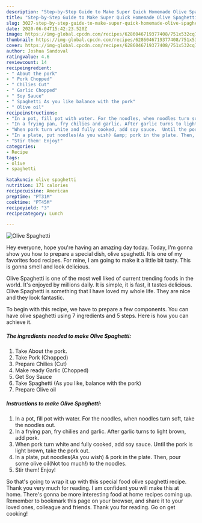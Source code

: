 ```yaml
---
description: "Step-by-Step Guide to Make Super Quick Homemade Olive Spaghetti"
title: "Step-by-Step Guide to Make Super Quick Homemade Olive Spaghetti"
slug: 3027-step-by-step-guide-to-make-super-quick-homemade-olive-spaghetti
date: 2020-06-04T15:42:23.520Z
image: https://img-global.cpcdn.com/recipes/6286046719377408/751x532cq70/olive-spaghetti-recipe-main-photo.jpg
thumbnail: https://img-global.cpcdn.com/recipes/6286046719377408/751x532cq70/olive-spaghetti-recipe-main-photo.jpg
cover: https://img-global.cpcdn.com/recipes/6286046719377408/751x532cq70/olive-spaghetti-recipe-main-photo.jpg
author: Joshua Sandoval
ratingvalue: 4.6
reviewcount: 14
recipeingredient:
- " About the pork"
- " Pork Chopped"
- " Chilies Cut"
- " Garlic Chopped"
- " Soy Sauce"
- " Spaghetti As you like balance with the pork"
- " Olive oil"
recipeinstructions:
- "In a pot, fill pot with water. For the noodles, when noodles turn soft, take the noodles out."
- "In a frying pan, fry chilies and garlic. After garlic turns to light brown, add pork."
- "When pork turn white and fully cooked, add soy sauce.  Until the pork is light brown, take the pork out."
- "In a plate, put noodles(As you wish) &amp; pork in the plate. Then, pour some olive oil(Not too much!) to the noodles."
- "Stir them! Enjoy!"
categories:
- Recipe
tags:
- olive
- spaghetti

katakunci: olive spaghetti 
nutrition: 171 calories
recipecuisine: American
preptime: "PT31M"
cooktime: "PT45M"
recipeyield: "3"
recipecategory: Lunch

---
```



![Olive Spaghetti](https://img-global.cpcdn.com/recipes/6286046719377408/751x532cq70/olive-spaghetti-recipe-main-photo.jpg)

Hey everyone, hope you're having an amazing day today. Today, I'm gonna show you how to prepare a special dish, olive spaghetti. It is one of my favorites food recipes. For mine, I am going to make it a little bit tasty. This is gonna smell and look delicious.

Olive Spaghetti is one of the most well liked of current trending foods in the world. It's enjoyed by millions daily. It is simple, it is fast, it tastes delicious. Olive Spaghetti is something that I have loved my whole life. They are nice and they look fantastic.




To begin with this recipe, we have to prepare a few components. You can have olive spaghetti using 7 ingredients and 5 steps. Here is how you can achieve it.

<!--inarticleads1-->

##### The ingredients needed to make Olive Spaghetti:

1. Take  About the pork.
1. Take  Pork (Chopped)
1. Prepare  Chilies (Cut)
1. Make ready  Garlic (Chopped)
1. Get  Soy Sauce
1. Take  Spaghetti (As you like, balance with the pork)
1. Prepare  Olive oil




<!--inarticleads2-->

##### Instructions to make Olive Spaghetti:

1. In a pot, fill pot with water. For the noodles, when noodles turn soft, take the noodles out.
1. In a frying pan, fry chilies and garlic. After garlic turns to light brown, add pork.
1. When pork turn white and fully cooked, add soy sauce.  Until the pork is light brown, take the pork out.
1. In a plate, put noodles(As you wish) &amp; pork in the plate. Then, pour some olive oil(Not too much!) to the noodles.
1. Stir them! Enjoy!




So that's going to wrap it up with this special food olive spaghetti recipe. Thank you very much for reading. I am confident you will make this at home. There's gonna be more interesting food at home recipes coming up. Remember to bookmark this page on your browser, and share it to your loved ones, colleague and friends. Thank you for reading. Go on get cooking!

